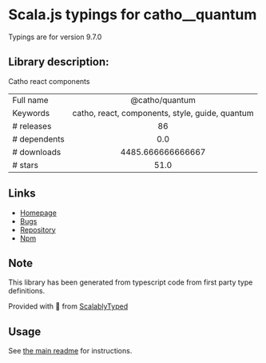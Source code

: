 
# Scala.js typings for catho__quantum

Typings are for version 9.7.0

## Library description:
Catho react components

|                    |                 |
| ------------------ | :-------------: |
| Full name          | @catho/quantum |
| Keywords           | catho, react, components, style, guide, quantum |
| # releases         | 86 |
| # dependents       | 0.0 |
| # downloads        | 4485.666666666667 |
| # stars            | 51.0 |

## Links
- [Homepage](https://github.com/catho/quantum#readme)
- [Bugs](https://github.com/catho/quantum/issues)
- [Repository](https://github.com/catho/quantum)
- [Npm](https://www.npmjs.com/package/%40catho%2Fquantum)
    


## Note
This library has been generated from typescript code from first party type definitions.

Provided with :purple_heart: from [ScalablyTyped](https://github.com/oyvindberg/ScalablyTyped)

## Usage
See [the main readme](../../readme.md) for instructions.


